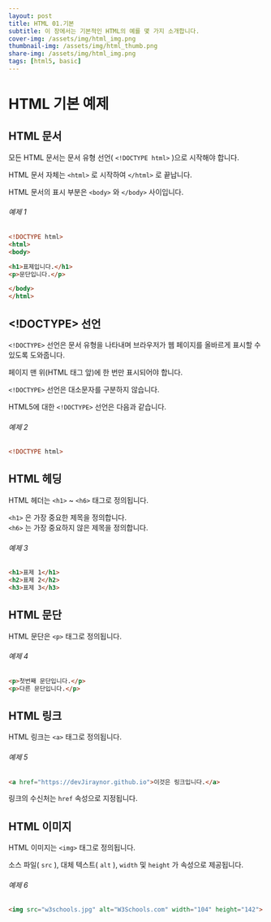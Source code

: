 ```yaml
---
layout: post
title: HTML 01.기본
subtitle: 이 장에서는 기본적인 HTML의 예를 몇 가지 소개합니다.
cover-img: /assets/img/html_img.png
thumbnail-img: /assets/img/html_thumb.png
share-img: /assets/img/html_img.png
tags: [html5, basic]
---
```


# HTML 기본 예제   
   
   
## HTML 문서   
   
모든 HTML 문서는 문서 유형 선언( ```<!DOCTYPE html>``` )으로 시작해야 합니다.    
    
HTML 문서 자체는 ```<html>``` 로 시작하여 ```</html>``` 로 끝납니다.

HTML 문서의 표시 부분은 ```<body>``` 와 ```</body>``` 사이입니다.
   
###### 예제 1   
```html
<!DOCTYPE html>
<html>
<body>

<h1>표제입니다.</h1>
<p>문단입니다.</p>

</body>
</html>
```
   
## <!DOCTYPE> 선언   
   
```<!DOCTYPE>``` 선언은 문서 유형을 나타내며 브라우저가 웹 페이지를 올바르게 표시할 수 있도록 도와줍니다.   
   
페이지 맨 위(HTML 태그 앞)에 한 번만 표시되어야 합니다.   
   
```<!DOCTYPE>``` 선언은 대소문자를 구분하지 않습니다.   
   
HTML5에 대한 ```<!DOCTYPE>``` 선언은 다음과 같습니다.   
   
###### 예제 2   
```html
<!DOCTYPE html>
```   
   
## HTML 헤딩   
   
HTML 헤더는 ```<h1>``` ~ ```<h6>``` 태그로 정의됩니다.   
   
```<h1>``` 은 가장 중요한 제목을 정의합니다.   
```<h6>``` 는 가장 중요하지 않은 제목을 정의합니다.   
   
###### 예제 3   
```html
<h1>표제 1</h1>
<h2>표제 2</h2>
<h3>표제 3</h3>
```   
   
## HTML 문단   
   
HTML 문단은 ```<p>``` 태그로 정의됩니다.
   
###### 예제 4    
```html
<p>첫번째 문단입니다.</p>
<p>다른 문단입니다.</p>
```   
   
## HTML 링크   
   
HTML 링크는 ```<a>``` 태그로 정의됩니다.   
   
###### 예제 5
```html
<a href="https://devJiraynor.github.io">이것은 링크입니다.</a>
```   
   
링크의 수신처는 ```href``` 속성으로 지정됩니다.   
   
## HTML 이미지   
   
HTML 이미지는 ```<img>``` 태그로 정의됩니다.

소스 파일( ```src``` ), 대체 텍스트( ```alt``` ), ```width``` 및 ```height``` 가 속성으로 제공됩니다.   
   
###### 예제 6   
```html
<img src="w3schools.jpg" alt="W3Schools.com" width="104" height="142">
```   
